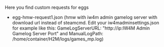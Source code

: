 Here you find custom requests for eggs
- egg-hmw-request1.json (hmw with iw4m admin gamelog server with download url instead of steamcmd. Edit your iw4madminsettings.json for example like this: GameLogServerURL: "http://ip:IW4M Admin Gamelog Server Port" and ManualLogPath: /home/container/H2M/logs/games_mp.log)
